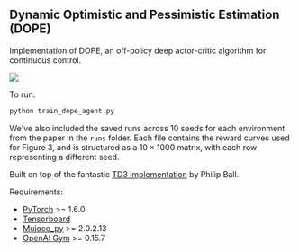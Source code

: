 ## Dynamic Optimistic and Pessimistic Estimation (DOPE)

Implementation of DOPE, an off-policy deep actor-critic algorithm for continuous control. 

![](extras/ant.gif)

To run:

```python
python train_dope_agent.py
```



We've also included the saved runs across 10 seeds for each environment from the paper in the ```runs``` folder. Each file contains the reward curves used for Figure 3, and is structured as a $10 \times 1000$ matrix, with each row representing a different seed. 



Built on top of the fantastic [TD3 implementation](https://github.com/fiorenza2/TD3_PyTorch) by Philip Ball. 



Requirements:

- [PyTorch](https://pytorch.org/) >= 1.6.0
- [Tensorboard](https://www.tensorflow.org/tensorboard)
- [Mujoco_py](https://github.com/openai/mujoco-py) >= 2.0.2.13
- [OpenAI Gym](https://gym.openai.com/) >= 0.15.7



